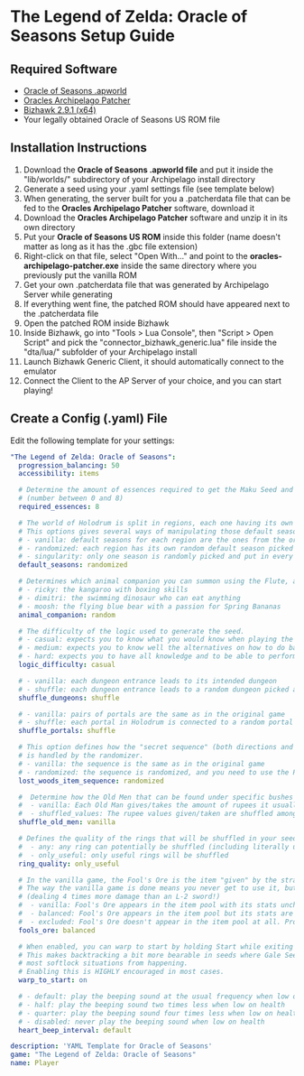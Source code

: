 # The Legend of Zelda: Oracle of Seasons Setup Guide

## Required Software

- [Oracle of Seasons .apworld](https://github.com/Dinopony/Archipelago/releases/latest)
- [Oracles Archipelago Patcher](https://github.com/Dinopony/oracles-archipelago-patcher/releases/latest)
- [Bizhawk 2.9.1 (x64)](https://tasvideos.org/BizHawk/ReleaseHistory)
- Your legally obtained Oracle of Seasons US ROM file

## Installation Instructions

1. Download the **Oracle of Seasons .apworld file** and put it inside the "lib/worlds/" subdirectory of your Archipelago install directory
2. Generate a seed using your .yaml settings file (see template below)
3. When generating, the server built for you a .patcherdata file that can be fed to the **Oracles Archipelago Patcher** software, download it
4. Download the **Oracles Archipelago Patcher** software and unzip it in its own directory
5. Put your **Oracle of Seasons US ROM** inside this folder (name doesn't matter as long as it has the .gbc file extension)
6. Right-click on that file, select "Open With..." and point to the **oracles-archipelago-patcher.exe** inside the same directory where you previously put the vanilla ROM
7. Get your own .patcherdata file that was generated by Archipelago Server while generating
8. If everything went fine, the patched ROM should have appeared next to the .patcherdata file
9. Open the patched ROM inside Bizhawk
10. Inside Bizhawk, go into "Tools > Lua Console", then "Script > Open Script" and pick the "connector_bizhawk_generic.lua" file inside the "dta/lua/" subfolder of your Archipelago install 
11. Launch Bizhawk Generic Client, it should automatically connect to the emulator
12. Connect the Client to the AP Server of your choice, and you can start playing!

## Create a Config (.yaml) File

Edit the following template for your settings:
```yaml
"The Legend of Zelda: Oracle of Seasons":
  progression_balancing: 50
  accessibility: items

  # Determine the amount of essences required to get the Maku Seed and be able to confront Onox
  # (number between 0 and 8)
  required_essences: 8

  # The world of Holodrum is split in regions, each one having its own default season being forced when entering it.
  # This options gives several ways of manipulating those default seasons.
  # - vanilla: default seasons for each region are the ones from the original game
  # - randomized: each region has its own random default season picked at generation time
  # - singularity: only one season is randomly picked and put in every region in the game
  default_seasons: randomized

  # Determines which animal companion you can summon using the Flute, as well as the layout of the Natzu region.
  # - ricky: the kangaroo with boxing skills
  # - dimitri: the swimming dinosaur who can eat anything
  # - moosh: the flying blue bear with a passion for Spring Bananas
  animal_companion: random

  # The difficulty of the logic used to generate the seed.
  # - casual: expects you to know what you would know when playing the game for the first time
  # - medium: expects you to know well the alternatives on how to do basic things, but won't expect any trick
  # - hard: expects you to have all knowledge and to be able to perform difficult tricks
  logic_difficulty: casual

  # - vanilla: each dungeon entrance leads to its intended dungeon
  # - shuffle: each dungeon entrance leads to a random dungeon picked at generation time
  shuffle_dungeons: shuffle

  # - vanilla: pairs of portals are the same as in the original game
  # - shuffle: each portal in Holodrum is connected to a random portal in Subrosia picked at generation time
  shuffle_portals: shuffle

  # This option defines how the "secret sequence" (both directions and seasons) leading to the Noble Sword pedestal
  # is handled by the randomizer.
  # - vanilla: the sequence is the same as in the original game
  # - randomized: the sequence is randomized, and you need to use the Phonograph on the Deku Scrub to learn the sequence
  lost_woods_item_sequence: randomized

  #  Determine how the Old Men that can be found under specific bushes are handled by the randomizer
  #  - vanilla: Each Old Man gives/takes the amount of rupees it usually does in the base game
  #  - shuffled_values: The rupee values given/taken are shuffled among Old Men
  shuffle_old_men: vanilla

  # Defines the quality of the rings that will be shuffled in your seed:
  #  - any: any ring can potentially be shuffled (including literally useless ones)
  #  - only_useful: only useful rings will be shuffled
  ring_quality: only_useful

  # In the vanilla game, the Fool's Ore is the item "given" by the strange brothers in "exchange" for your feather.
  # The way the vanilla game is done means you never get to use it, but it's by far the strongest weapon in the game
  # (dealing 4 times more damage than an L-2 sword!)
  #  - vanilla: Fool's Ore appears in the item pool with its stats unchanged
  #  - balanced: Fool's Ore appears in the item pool but its stats are lowered to become comparable to an L-2 sword
  #  - excluded: Fool's Ore doesn't appear in the item pool at all. Problem solved!
  fools_ore: balanced

  # When enabled, you can warp to start by holding Start while exiting map screen.
  # This makes backtracking a bit more bearable in seeds where Gale Seeds take time to obtain and prevent
  # most softlock situations from happening.
  # Enabling this is HIGHLY encouraged in most cases.
  warp_to_start: on

  # - default: play the beeping sound at the usual frequency when low on health
  # - half: play the beeping sound two times less when low on health
  # - quarter: play the beeping sound four times less when low on health
  # - disabled: never play the beeping sound when low on health
  heart_beep_interval: default

description: 'YAML Template for Oracle of Seasons'
game: "The Legend of Zelda: Oracle of Seasons"
name: Player
```